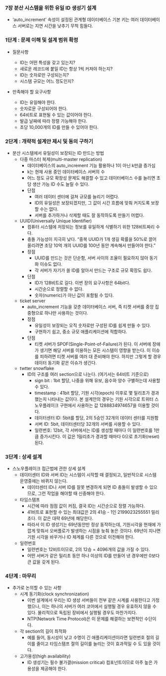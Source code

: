 ### 7장 분산 시스템을 위한 유일 ID 생성기 설계

- ‘auto_increment’ 속성이 설정된 관계형 데이터베이스 기본 키는 여러 데이터베이스 서버로는 지연 시간을 낮추기 무척 힘들다.

### 1단계 : 문제 이해 및 설계 범위 확정

- 질문사항
    - ID는 어떤 특성을 갖고 있는지?
    - 새로운 레코드에 붙일 ID는 항상 1씩 커져야 하는지?
    - ID는 숫자로만 구성되는지?
    - 시스템 규모는 어느 정도인지?
    
- 만족해야 할 요구사항
    - ID는 유일해야 한다.
    - 숫자로문 구성되어야 한다.
    - 64비트로 표현될 수 있는 값이어야 한다.
    - 발급 날짜에 따라 정렬 가능해야 한다.
    - 초당 10,000개의 ID를 만들 수 있어야 한다.

### 2단계 : 개략적 설계얀 제시 및 동의 구하기

- 분산 시스템에서 유일성이 보장되는 ID 만드는 방법
    - 다중 마스터 복제(multi-master replication)
        - 데이터베이스의 auto_increment 기능 활용하나 1이 아닌 k만큼 증가심
        - k는 현재 사용 중인 데이터베이스 서버의 수
        - 어느 정도 규모 확장성 문제도 해결할 수 있고 데이터베이스 수를 늘리면 초당 생산 가능 ID 수도 늘릴 수 있다.
        - 단점
            - 여러 데이터 센터에 걸쳐 규모를 늘리기 어렵다.
            - ID의 유일성은 보장되겠지만, 그 값이 시간 흐름에 맞춰 커지도록 보장할 수는 없다.
            - 서버를 추가하거나 삭제할 때도 잘 동작하도록 만들기 어렵다.
    - UUID(Universally Unique Identifier)
        - 컴퓨터 시스템에 저장되는 정보를 유일하게 식별하기 위한 128비트짜리 수다.
        - 충돌 가능성이 지극히 낮다. “중복 UUID가 1개 생길 확률을 50%로 끌어 올리려면 초당 10억 개의 UUID를 100년 동안 계속해서 만들어야 한다.”
        - 장점
            - UUID를 만드는 것은 단순함, 서버 사이의 조율이 필요하지 않아 동기화 이슈도 없다.
            - 각 서버가 자기가 쓸 ID를 알아서 만드는 구조로 규모 확장도 쉽다.
        - 단점
            - ID가 128비트로 길다. 이번 장의 요구사항은 64bit다.
            - 시간순으로 정렬할 수 없다.
            - 숫자(numeric)가 아닌 값이 포함될 수 있다.
    - ticket server
        - auto_increment 기능을 갖춘 데이터베이스 서버, 즉 티켓 서버를 중앙 집중형으로 하나만 사용하는 것이다.
        - 장점
            - 유일성이 보장되는 오직 숫자로만 구성된 ID를 쉽게 만들 수 있다.
            - 구현하기 쉽고, 중소 규모 애플리케이션에 적합하다.
        - 단점
            - 티켓 서버가 SPOF(Single-Point-of-Failure)가 된다. 이 서버에 장애가 생기면 해당 서버를 이용하는 모든 시스템이 영향을 받는다. 이 이슈를 피하려면 티켓 서버를 여러 대 준비해야 한다. 하지만 그렇게 할 경우 데이터 동기화 같은 이슈가 생긴다.
    - twtter snowflake
        - ID의 구조를 여러 section으로 나눈다. (여기서는 64비트 기준으로)
            - sign bit : 1bit 할당, 나중을 위해 유보, 음수와 양수 구별하는데 사용할 수 있다.
            - timestamp : 41bit 할당, 기원 시각(epoch) 이후로 몇 밀리초가 경과했는지 나타내는 값이다. 본 설계안의 경우는 기원 시각으로 트위터 스노우플레이크 구현에서 사용하는 값 1288834974657을 이용할 것이다.
            - 데이터센터 ID: 5bit를 할당, 2의 5승인 32개의 데이터 센터를 지원함
            - 서버 ID: 5bit, 데이터센터당 32개의 서버를 사용할 수 있다.
            - 일련번호: 12bit, 각 서버에서는 ID를 생성할 때마다 이 일련번호를 1만큼 증가시킨다. 이 값은 1밀리초가 경과할 때마다 0으로 초기화(reset)된다.
    

### 3단계 : 상세 설계

- 스노우플레이크 접근법에 관한 상세 설계
    - 데이터센터 ID와 서버 ID는 시스템이 시작할 때 결정되고, 일반적으로 시스템 운영중에는 바뀌지 않는다.
        - 데이터센터 ID나 서버 ID를 잘못 변경하게 되면 ID 충돌이 발생할 수 있으므로, 그런 작업을 해야할 때 신중해야 한다.
    - 타임스탬프
        - 시간에 따라 점점 값이 커짐, 결국 ID는 시간순으로 정렬 가능하다.
        - 41비트로 표현할 수 있는 최대값은 2의 41승 - 1인 2199023255551 밀리초다. 이 값은 대략 69년에 해당한다.
        - 따라서 이 ID 생성기는 69년동안만 정상 동작하는데, 기원시각을 현재에 가깝게 맞춰서 오버플로가 발생하는 시점을 늦춰 놓은 것이다. 69년이 지나면 기원 시각을 바꾸거나 ID 체계를 다른 것으로 이전해야 한다.
    - 일련번호
        - 일련번호는 12비트이므로, 2의 12승 = 4096개의 값을 가질 수 있다.
        - 어떤 서버가 같은 밀리초 동안 하나 이상의 ID를 만들어 낸 경우에만 0보다 큰 값을 갖게 된다.
        
    

### 4단계 : 마무리

- 추가로 논의할 수 있는 사항
    - 시계 동기화(clock synchronization)
        - 이번 설계에서 우리는 ID 생성 서버들이 전부 같은 시계를 사용한다고 가정했으나, 이는 하나의 서버가 여러 코어에서 실행될 경우 유효하지 않을 수 있다. 물리적으로 독립된 장비에서 실행될 경우도 마찬가지다.
        - NTP(Network Time Protocol)은 이 문제를 해결하는 보편적인 수단이다.
    - 각 section의 길이 최적화
        - 예를 들어, 동시성이 낮고 수명이 긴 애플리케이션이라면 일련번호 절의 길이를 줄이고 타임스탬프 절의 길이를 늘리는 것이 효과적일 수 도 있을 것이다.
    - 고가용성(high availability)
        - ID 생성기는 필수 불가결(mission critical) 컴포넌트이므로 아주 높은 가용성을 제공해야 한다.
